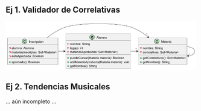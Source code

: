## Ej 1. Validador de Correlativas

![Diagrama UML](validadorCorrelativas/diagrama.png)

## Ej 2. Tendencias Musicales

... aún incompleto ...